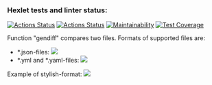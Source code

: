 ### Hexlet tests and linter status:
[![Actions Status](https://github.com/ShchenevS/python-project-50/actions/workflows/hexlet-check.yml/badge.svg)](https://github.com/ShchenevS/python-project-50/actions)
[![Actions Status](https://github.com/ShchenevS/python-project-50/actions/workflows/pyci.yml/badge.svg)](https://github.com/ShchenevS/python-project-50/actions)
[![Maintainability](https://api.codeclimate.com/v1/badges/4327d4516d858cbae8e8/maintainability)](https://codeclimate.com/github/ShchenevS/python-project-50/maintainability)
[![Test Coverage](https://api.codeclimate.com/v1/badges/4327d4516d858cbae8e8/test_coverage)](https://codeclimate.com/github/ShchenevS/python-project-50/test_coverage)

Function "gendiff" compares two files.
Formats of supported files are:
 - *.json-files:
<a href="https://asciinema.org/a/P9S6EfwnmES9QFb2KqXu9tKBW" target="_blank"><img src="https://asciinema.org/a/P9S6EfwnmES9QFb2KqXu9tKBW.svg" /></a>
 - *.yml and *.yaml-files:
<a href="https://asciinema.org/a/OkAMZW3DlH5ab1zCTFOtoKlgm" target="_blank"><img src="https://asciinema.org/a/OkAMZW3DlH5ab1zCTFOtoKlgm.svg" /></a>

Example of stylish-format:
<a href="https://asciinema.org/a/pCBfT0M63na98hHEwfWFtDsLl" target="_blank"><img src="https://asciinema.org/a/pCBfT0M63na98hHEwfWFtDsLl.svg" /></a>
